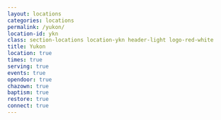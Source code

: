 ```yaml
---
layout: locations
categories: locations
permalink: /yukon/
location-id: ykn
class: section-locations location-ykn header-light logo-red-white
title: Yukon
location: true
times: true
serving: true
events: true
opendoor: true
chazown: true
baptism: true
restore: true
connect: true
---
```

